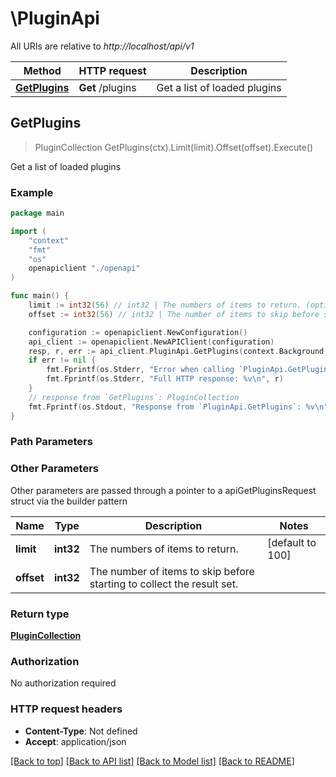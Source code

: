 # \PluginApi

All URIs are relative to *http://localhost/api/v1*

Method | HTTP request | Description
------------- | ------------- | -------------
[**GetPlugins**](PluginApi.md#GetPlugins) | **Get** /plugins | Get a list of loaded plugins



## GetPlugins

> PluginCollection GetPlugins(ctx).Limit(limit).Offset(offset).Execute()

Get a list of loaded plugins

### Example

```go
package main

import (
    "context"
    "fmt"
    "os"
    openapiclient "./openapi"
)

func main() {
    limit := int32(56) // int32 | The numbers of items to return. (optional) (default to 100)
    offset := int32(56) // int32 | The number of items to skip before starting to collect the result set. (optional)

    configuration := openapiclient.NewConfiguration()
    api_client := openapiclient.NewAPIClient(configuration)
    resp, r, err := api_client.PluginApi.GetPlugins(context.Background()).Limit(limit).Offset(offset).Execute()
    if err != nil {
        fmt.Fprintf(os.Stderr, "Error when calling `PluginApi.GetPlugins``: %v\n", err)
        fmt.Fprintf(os.Stderr, "Full HTTP response: %v\n", r)
    }
    // response from `GetPlugins`: PluginCollection
    fmt.Fprintf(os.Stdout, "Response from `PluginApi.GetPlugins`: %v\n", resp)
}
```

### Path Parameters



### Other Parameters

Other parameters are passed through a pointer to a apiGetPluginsRequest struct via the builder pattern


Name | Type | Description  | Notes
------------- | ------------- | ------------- | -------------
 **limit** | **int32** | The numbers of items to return. | [default to 100]
 **offset** | **int32** | The number of items to skip before starting to collect the result set. | 

### Return type

[**PluginCollection**](PluginCollection.md)

### Authorization

No authorization required

### HTTP request headers

- **Content-Type**: Not defined
- **Accept**: application/json

[[Back to top]](#) [[Back to API list]](../README.md#documentation-for-api-endpoints)
[[Back to Model list]](../README.md#documentation-for-models)
[[Back to README]](../README.md)

